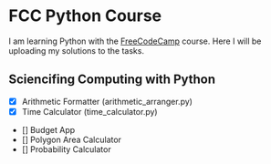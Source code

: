 # FCC Python Course

I am learning Python with the [FreeCodeCamp](https://www.freecodecamp.org/) course. Here I will be uploading my solutions to the tasks.

## Sciencifing Computing with Python
- [x] Arithmetic Formatter (arithmetic_arranger.py)
- [x] Time Calculator (time_calculator.py)
- [] Budget App
- [] Polygon Area Calculator
- [] Probability Calculator